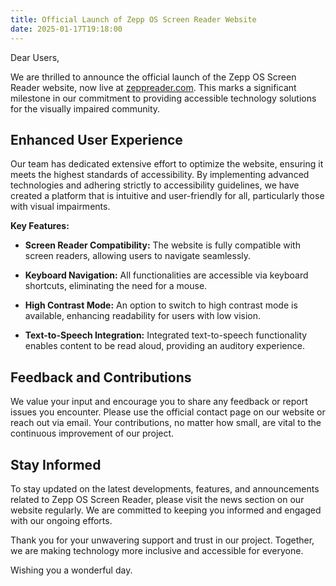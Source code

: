 ```yaml
---
title: Official Launch of Zepp OS Screen Reader Website
date: 2025-01-17T19:18:00
---
```

Dear Users,

We are thrilled to announce the official launch of the Zepp OS Screen Reader website, now live at [zeppreader.com](https://zeppreader.com). This marks a significant milestone in our commitment to providing accessible technology solutions for the visually impaired community.

## Enhanced User Experience

Our team has dedicated extensive effort to optimize the website, ensuring it meets the highest standards of accessibility. By implementing advanced technologies and adhering strictly to accessibility guidelines, we have created a platform that is intuitive and user-friendly for all, particularly those with visual impairments.

**Key Features:**

- **Screen Reader Compatibility:** The website is fully compatible with screen readers, allowing users to navigate seamlessly.

- **Keyboard Navigation:** All functionalities are accessible via keyboard shortcuts, eliminating the need for a mouse.

- **High Contrast Mode:** An option to switch to high contrast mode is available, enhancing readability for users with low vision.

- **Text-to-Speech Integration:** Integrated text-to-speech functionality enables content to be read aloud, providing an auditory experience.

## Feedback and Contributions

We value your input and encourage you to share any feedback or report issues you encounter. Please use the official contact page on our website or reach out via email. Your contributions, no matter how small, are vital to the continuous improvement of our project.

## Stay Informed

To stay updated on the latest developments, features, and announcements related to Zepp OS Screen Reader, please visit the news section on our website regularly. We are committed to keeping you informed and engaged with our ongoing efforts.

Thank you for your unwavering support and trust in our project. Together, we are making technology more inclusive and accessible for everyone.

Wishing you a wonderful day.